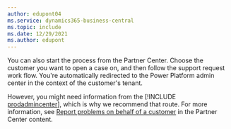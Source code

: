 ```yaml
---
author: edupont04
ms.service: dynamics365-business-central
ms.topic: include
ms.date: 12/29/2021
ms.author: edupont
---
```

You can also start the process from the Partner Center. Choose the customer you want to open a case on, and then follow the support request work flow. You're automatically redirected to the Power Platform admin center in the context of the customer's tenant.  

However, you might need information from the [!INCLUDE [prodadmincenter](../developer/includes/prodadmincenter.md)], which is why we recommend that route. For more information, see [Report problems on behalf of a customer](/partner-center/report-problems-on-behalf-of-a-customer) in the Partner Center content.
